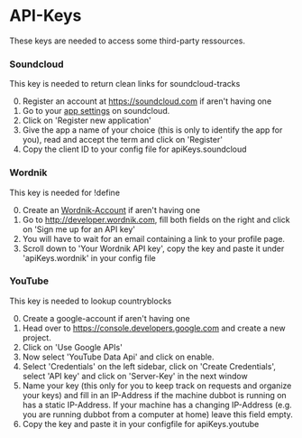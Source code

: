 # API-Keys

These keys are needed to access some third-party ressources.

### Soundcloud
This key is needed to return clean links for soundcloud-tracks

0. Register an account at https://soundcloud.com if aren't having one
1. Go to your [app settings](http://soundcloud.com/you/apps) on soundcloud.
2. Click on 'Register new application'
3. Give the app a name of your choice (this is only to identify the app for you), read and accept the term and click on 'Register'
4. Copy the client ID to your config file for apiKeys.soundcloud

### Wordnik
This key is needed for !define

0. Create an [Wordnik-Account](https://www.wordnik.com/signup) if aren't having one
1. Go to http://developer.wordnik.com, fill both fields on the right and click on 'Sign me up for an API key'
2. You will have to wait for an email containing a link to your profile page.
3. Scroll down to 'Your Wordnik API key', copy the key and paste it under 'apiKeys.wordnik' in your config file

### YouTube
This key is needed to lookup countryblocks

0. Create a google-account if aren't having one
1. Head over to https://console.developers.google.com and create a new project.
2. Click on 'Use Google APIs'
3. Now select 'YouTube Data Api' and click on enable.
4. Select 'Credentials' on the left sidebar, click on 'Create Credentials', select 'API key' and click on 'Server-Key' in the next window
5. Name your key (this only for you to keep track on requests and organize your keys) and fill in an IP-Address if the machine dubbot is running on has a static IP-Address. If your machine has a changing IP-Address (e.g. you are running dubbot from a computer at home) leave this field empty.
6. Copy the key and paste it in your configfile for apiKeys.youtube